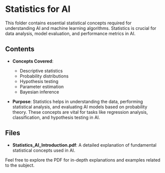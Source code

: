 # Statistics for AI

This folder contains essential statistical concepts required for understanding AI and machine learning algorithms. Statistics is crucial for data analysis, model evaluation, and performance metrics in AI.

## Contents
- **Concepts Covered**: 
  - Descriptive statistics
  - Probability distributions
  - Hypothesis testing
  - Parameter estimation
  - Bayesian inference

- **Purpose**: 
  Statistics helps in understanding the data, performing statistical analysis, and evaluating AI models based on probability theory. These concepts are vital for tasks like regression analysis, classification, and hypothesis testing in AI.

## Files
- **Statistics_AI_Introduction.pdf**: A detailed explanation of fundamental statistical concepts used in AI.

Feel free to explore the PDF for in-depth explanations and examples related to the subject.

